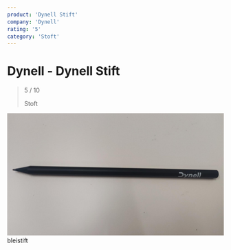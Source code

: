 ```yaml
---
product: 'Dynell Stift'
company: 'Dynell'
rating: '5'
category: 'Stoft'
---
```


# Dynell - Dynell Stift
>
> 5 / 10
>
> Stoft

![Dynell Stift](./assets/dynell-dynell-stift-cdd40bbb-83eb-4ac3-8514-bb89e3781059.jpg)
bleistift
